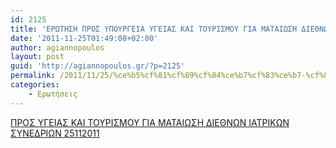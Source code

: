 ```yaml
---
id: 2125
title: 'ΕΡΩΤΗΣΗ ΠΡΟΣ ΥΠΟΥΡΓΕΙΑ ΥΓΕΙΑΣ ΚΑΙ ΤΟΥΡΙΣΜΟΥ ΓΙΑ ΜΑΤΑΙΩΣΗ ΔΙΕΘΝΩΝ ΙΑΤΡΙΚΩΝ ΣΥΝΕΔΡΙΩΝ 25-11-2011'
date: '2011-11-25T01:49:08+02:00'
author: agiannopoulos
layout: post
guid: 'http://agiannopoulos.gr/?p=2125'
permalink: /2011/11/25/%ce%b5%cf%81%cf%89%cf%84%ce%b7%cf%83%ce%b7-%cf%80%cf%81%ce%bf%cf%83-%cf%85%cf%80%ce%bf%cf%85%cf%81%ce%b3%ce%b5%ce%b9%ce%b1-%cf%85%ce%b3%ce%b5%ce%b9%ce%b1%cf%83-%ce%ba%ce%b1%ce%b9-%cf%84%ce%bf%cf%85/
categories:
    - Ερωτήσεις
---
```


[ΠΡΟΣ ΥΓΕΙΑΣ ΚΑΙ ΤΟΥΡΙΣΜΟΥ ΓΙΑ ΜΑΤΑΙΩΣΗ ΔΙΕΘΝΩΝ ΙΑΤΡΙΚΩΝ ΣΥΝΕΔΡΙΩΝ 25112011](/wp-content/uploads/2012/04/cf80cf81cebfcf83-cf85ceb3ceb5ceb9ceb1cf83-cebaceb1ceb9-cf84cebfcf85cf81ceb9cf83cebccebfcf85-ceb3ceb9ceb1-cebcceb1cf84ceb1ceb9cf89cf83.doc)
